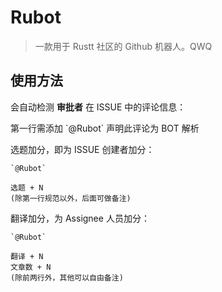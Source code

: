 # Rubot

> 一款用于 Rustt 社区的 Github 机器人。QWQ

## 使用方法

会自动检测 **审批者** 在 ISSUE 中的评论信息：

第一行需添加 \`@Rubot` 声明此评论为 BOT 解析

选题加分，即为 ISSUE 创建者加分：

```
`@Rubot`

选题 + N
(除第一行规范以外，后面可做备注)
```

翻译加分，为 Assignee 人员加分：

```
`@Rubot`

翻译 + N
文章数 + N
(除前两行外，其他可以自由备注)
```
